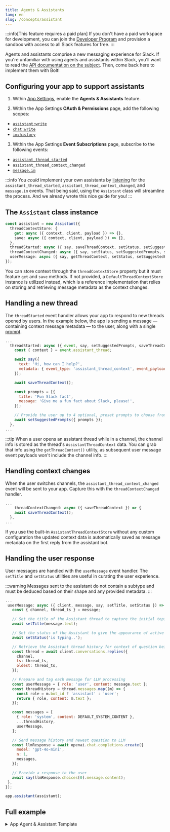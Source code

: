 ```yaml
---
title: Agents & Assistants
lang: en
slug: /concepts/assistant
---
```


:::info[This feature requires a paid plan]
If you don't have a paid workspace for development, you can join the [Developer Program](https://api.slack.com/developer-program) and provision a sandbox with access to all Slack features for free.
:::

Agents and assistants comprise a new messaging experience for Slack. If you're unfamiliar with using agents and assistants within Slack, you'll want to read the [API documentation on the subject](https://api.slack.com/docs/apps/ai). Then, come back here to implement them with Bolt!

## Configuring your app to support assistants 

1. Within [App Settings](https://api.slack.com/apps), enable the **Agents & Assistants** feature.

2. Within the App Settings **OAuth & Permissions** page, add the following scopes: 
  * [`assistant:write`](https://api.slack.com/scopes/assistant:write)
  * [`chat:write`](https://api.slack.com/scopes/chat:write)
  * [`im:history`](https://api.slack.com/scopes/im:history)

3. Within the App Settings **Event Subscriptions** page, subscribe to the following events: 
  * [`assistant_thread_started`](https://api.slack.com/events/assistant_thread_started)
  * [`assistant_thread_context_changed`](https://api.slack.com/events/assistant_thread_context_changed)
  * [`message.im`](https://api.slack.com/events/message.im)

:::info
You _could_ implement your own assistants by [listening](/concepts/event-listening) for the `assistant_thread_started`, `assistant_thread_context_changed`, and `message.im` events. That being said, using the `Assistant` class will streamline the process. And we already wrote this nice guide for you!
:::

## The `Assistant` class instance

```ts
const assistant = new Assistant({
  threadContextStore: {
    get: async ({ context, client, payload }) => {},
    save: async ({ context, client, payload }) => {},
  },
  threadStarted: async ({ say, saveThreadContext, setStatus, setSuggestedPrompts, setTitle }) => {},
  threadContextChanged: async ({ say, setStatus, setSuggestedPrompts, setTitle }) => {},
  userMessage: async ({ say, getThreadContext, setStatus, setSuggestedPrompts, setTitle }) => {},
});
```

You can store context through the `threadContextStore` property but it must feature `get` and `save` methods. If not provided, a `DefaultThreadContextStore` instance is utilized instead, which is a reference implementation that relies on storing and retrieving message metadata as the context changes.

## Handling a new thread

The `threadStarted` event handler allows your app to respond to new threads opened by users. In the example below, the app is sending a message — containing context message metadata — to the user, along with a single [prompt](https://api.slack.com/methods/assistant.threads.setSuggestedPrompts).

```js
...
  threadStarted: async ({ event, say, setSuggestedPrompts, saveThreadContext }) => {
    const { context } = event.assistant_thread;

    await say({
      text: 'Hi, how can I help?',
      metadata: { event_type: 'assistant_thread_context', event_payload: context },
    });

    await saveThreadContext();

    const prompts = [{
      title: 'Fun Slack fact',
      message: 'Give me a fun fact about Slack, please!',
    }];

    // Provide the user up to 4 optional, preset prompts to choose from.
    await setSuggestedPrompts({ prompts });
  },
...
```

:::tip
When a user opens an assistant thread while in a channel, the channel info is stored as the thread's `AssistantThreadContext` data. You can grab that info using the `getThreadContext()` utility, as subsequent user message event payloads won't include the channel info. 
:::

## Handling context changes 

When the user switches channels, the `assistant_thread_context_changed` event will be sent to your app. Capture this with the `threadContextChanged` handler.

```js
...
    threadContextChanged: async ({ saveThreadContext }) => {
    await saveThreadContext();
  },
...
```

If you use the built-in `AssistantThreadContextStore` without any custom configuration the updated context data is automatically saved as message metadata on the first reply from the assistant bot.

## Handling the user response

User messages are handled with the `userMessage` event handler. The `setTitle` and `setStatus` utilities are useful in curating the user experience. 

:::warning
Messages sent to the assistant do not contain a subtype and must be deduced based on their shape and any provided metadata.
:::

 ```js
 ...
  userMessage: async ({ client, message, say, setTitle, setStatus }) => {
    const { channel, thread_ts } = message;

    // Set the title of the Assistant thread to capture the initial topic/question
    await setTitle(message.text);

    // Set the status of the Assistant to give the appearance of active processing.
    await setStatus('is typing..');

    // Retrieve the Assistant thread history for context of question being asked
    const thread = await client.conversations.replies({
      channel,
      ts: thread_ts,
      oldest: thread_ts,
    });

    // Prepare and tag each message for LLM processing
    const userMessage = { role: 'user', content: message.text };
    const threadHistory = thread.messages.map((m) => {
      const role = m.bot_id ? 'assistant' : 'user';
      return { role, content: m.text };
    });

    const messages = [
      { role: 'system', content: DEFAULT_SYSTEM_CONTENT },
      ...threadHistory,
      userMessage,
    ];

    // Send message history and newest question to LLM
    const llmResponse = await openai.chat.completions.create({
      model: 'gpt-4o-mini',
      n: 1,
      messages,
    });

    // Provide a response to the user
    await say(llmResponse.choices[0].message.content);
  },
});

app.assistant(assistant);
```

## Full example

<details>
<summary>App Agent & Assistant Template</summary>

Below is the `app.js` file of the [App Agent & Assistant Template repo](https://github.com/slack-samples/bolt-js-assistant-template/) we've created for you to build off of. 

```js reference title="app.js"
https://github.com/slack-samples/bolt-js-assistant-template/blob/main/app.js
```
</details>